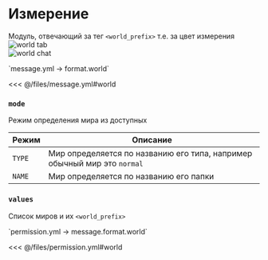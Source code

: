 # Измерение

Модуль, отвечающий за тег `<world_prefix>` т.е. за цвет измерения
![world tab](/worldtab.png)  
![world chat](/worldchat.png)

[//]: # (message.yml)
<!--@include: @/parts/words.md#setting-->
<!--@include: @/parts/words.md#path--> `message.yml → format.world`

<!--@include: @/parts/words.md#default-->
<<< @/files/message.yml#world

<!--@include: @/parts/enable.md-->

### `mode`

Режим определения мира из доступных

| Режим    | Описание                                                                 |
|----------|--------------------------------------------------------------------------|
| `TYPE`   | Мир определяется по названию его типа, например обычный мир это `normal` |
| `NAME`   | Мир определяется по названию его папки                                   |

### `values`

Список миров и их `<world_prefix>`

[//]: # (permission.yml)
<!--@include: @/parts/words.md#permission-->
<!--@include: @/parts/words.md#path--> `permission.yml → message.format.world`

<!--@include: @/parts/words.md#default-->
<<< @/files/permission.yml#world

<!--@include: @/parts/permission/permissionTier3.md-->